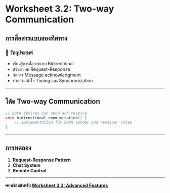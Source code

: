 # Worksheet 3.2: Two-way Communication
## การสื่อสารแบบสองทิศทาง

### 🎯 วัตถุประสงค์
- เรียนรู้การสื่อสารแบบ Bidirectional
- สร้างระบบ Request-Response
- จัดการ Message acknowledgment
- ทำความเข้าใจ Timing และ Synchronization

---

## โค้ด Two-way Communication

```c
// Both devices can send and receive
void bidirectional_communication() {
    // Implementation for both sender and receiver roles
}
```

---

## การทดลอง

1. **Request-Response Pattern**
2. **Chat System**
3. **Remote Control**

---

**⏭️ พร้อมสำหรับ [Worksheet 3.3: Advanced Features](Worksheet-3.3-Advanced-Features.md)**
